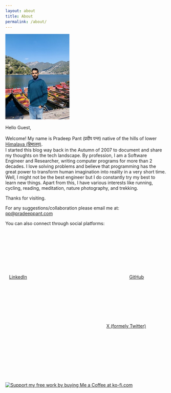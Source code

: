 ```yaml
---
layout: about
title: About
permalink: /about/
---
```


![IMG_1573_small.jpg](..\data\images\IMG_1573_small.jpg)

Hello Guest, <br>	
Welcome! My name is Pradeep Pant (प्रदीप पन्त) native of the hills of lower [Himalaya (हिमालय)](http://en.wikipedia.org/wiki/Himalayas). <br>
I started this blog way back in the Autumn of 2007 to document and share my thoughts on the tech landscape. By profession, I am a Software Engineer and Researcher, writing computer programs for more than 2 decades. I love solving problems and believe that programming has the great power to transform human imagination into reality in a very short time. Well, I might not be the best engineer but I do constantly try my best to learn new things. Apart from this, I have various interests like running, cycling, reading, meditation, nature photography, and trekking.

Thanks for visiting.

For any suggestions/collaboration please email me at: <a href="mailto:pp@pradeeppant.com">pp@pradeeppant.com</a>
  
You can also connect through social platforms:
  
<span><a href=""></a>&nbsp;&nbsp;
[LinkedIn](https://www.linkedin.com/in/ppant) <a href="https://www.linkedin.com/in/ppant"><svg class="svg-icon"><use xlink:href="/assets/minima-social-icons.svg#linkedin"></use></svg></a>
&nbsp;&nbsp;
[GitHub](https://github.com/ppant) <a href="https://github.com/ppant"><svg class="svg-icon"><use xlink:href="/assets/minima-social-icons.svg#github"></use></svg></a>
&nbsp;&nbsp;
[X (formely Twitter)](https://www.twitter.com/ppant) <a href="https://www.twitter.com/ppant"><svg class="svg-icon"><use xlink:href="/assets/minima-social-icons.svg#twitter"></use></svg></a></span>

<a href='https://ko-fi.com/pradeeppant' target='_blank'><img height='35' style='border:0px;height:46px;' src='https://az743702.vo.msecnd.net/cdn/kofi3.png?v=0' border='0' alt='Support my free work by buying Me a Coffee at ko-fi.com' />
